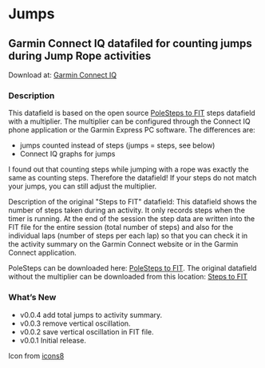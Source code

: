 # Jumps
## Garmin Connect IQ datafiled for counting jumps during Jump Rope activities

Download at: [Garmin Connect IQ](https://apps.garmin.com/en-US/apps/539e6c9e-a735-45c6-b390-c0bc65c1d65a)

### Description
This datafield is based on the open source [PoleSteps to FIT](https://github.com/rgergely/polesteps) steps datafield with a multiplier. The multiplier can be configured through the Connect IQ phone application or the Garmin Express PC software.
The differences are:
 - jumps counted instead of steps (jumps = steps, see below)
 - Connect IQ graphs for jumps

I found out that counting steps while jumping with a rope was exactly the same as counting steps. Therefore the datafield!
If your steps do not match your jumps, you can still adjust the multiplier.


Description of the original "Steps to FIT" datafield:
This datafield shows the number of steps taken during an activity. It only records steps when the timer is running. At the end of the session the step data are written into the FIT file for the entire session (total number of steps) and also for the individual laps (number of steps per each lap) so that you can check it in the activity summary on the Garmin Connect website or in the Garmin Connect application.


PoleSteps can be downloaded here: [PoleSteps to FIT](https://apps.garmin.com/en-US/apps/fc007f07-cac0-4d5d-a411-e4a34840f57e). 
The original datafield without the multiplier can be downloaded from this location: [Steps to FIT](https://apps.garmin.com/en-US/apps/eb7018d6-3a13-4530-92ec-ed51d1f56e07)


### What’s New

 - v0.0.4 add total jumps to activity summary.
 - v0.0.3 remove vertical oscillation.
 - v0.0.2 save vertical oscillation in FIT file.
 - v0.0.1 Initial release.


Icon from [icons8](https://icons8.de/icons/set/jump-rope")
